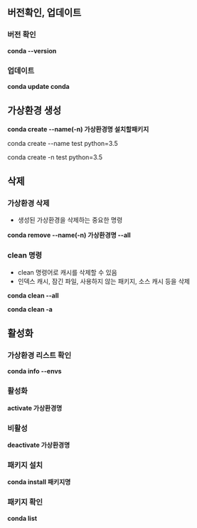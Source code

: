 ## 버전확인, 업데이트

### 버전 확인

**conda --version**



### 업데이트

**conda update conda**



## 가상환경 생성

**conda create --name(-n) 가상환경명 설치할패키지**

conda create --name test python=3.5

conda create -n test python=3.5



## 삭제

### 가상환경 삭제

-  생성된 가상환경을 삭제하는 중요한 명령

**conda remove --name(-n) 가상환경명 --all**



### clean 명령

- clean 명령어로 캐시를 삭제할 수 있음
- 인덱스 캐시, 잠긴 파일, 사용하지 않는 패키지, 소스 캐시 등을 삭제

**conda clean --all**

**conda clean -a**

### 

## 활성화

### 가상환경 리스트 확인

**conda info --envs**



### 활성화

**activate 가상환경명**

### 

### 비활성

**deactivate 가상환경명**

### 

### 패키지 설치

**conda install 패키지명**



### 패키지 확인

**conda list**
